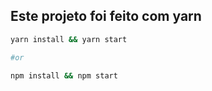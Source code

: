 ## Este projeto foi feito com yarn

```bash
yarn install && yarn start

#or

npm install && npm start

```